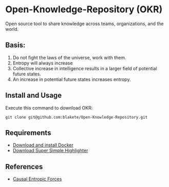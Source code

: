 # Open-Knowledge-Repository (OKR)
Open source tool to share knowledge across teams, organizations, and the world.

## Basis:
1. Do not fight the laws of the universe, work with them.
2. Entropy will always increase
3. Collective increase in intelligence results in a larger field of potential future states.
4. An increase in potential future states increases entropy.

## Install and Usage
Execute this command to download OKR:
```
git clone git@github.com:blakete/Open-Knowledge-Repository.git
```


## Requirements
- [Download and install Docker](https://docs.docker.com/get-docker/)
- [Download Super Simple Highlighter](https://chrome.google.com/webstore/detail/super-simple-highlighter/hhlhjgianpocpoppaiihmlpgcoehlhio?hl=en)

## References
- [Causal Entropic Forces](https://www.alexwg.org/publications/PhysRevLett_110-168702.pdf)
